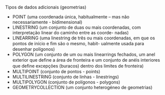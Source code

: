 Tipos de dados adicionais (geometrias)

- POINT (uma coordenada única, habitualmente – mas não necessariamente - bidimensional)
- LINESTRING (um conjunto de duas ou mais coordenadas, com interpretação linear do caminho entre as coorde-
nadas)
- LINEARRING (uma linestring de três ou mais coordenadas, em que os pontos de início e ﬁm são o mesmo, habit-
ualmente usada para desenhar polígonos)
- POLYGON (um conjunto de um ou mais linearrings fechados, um anel exterior que deﬁne a área de fronteira e um
conjunto de anéis interiores que deﬁne excepções (buracos) dentro dos limites de fronteira)
- MULTIPOINT (conjunto de pontos - points)
- MULTILINESTRING (conjunto de linhas - linestrings)
- MULTIPOLYGON (conjunto de polígonos - polygons)
- GEOMETRYCOLLECTION (um conjunto heterogéneo de geometrias)

